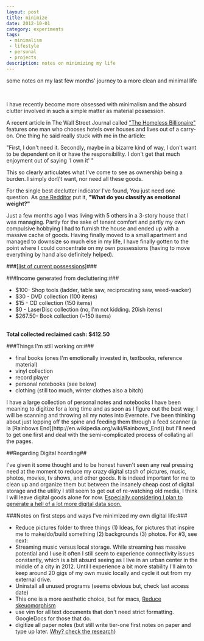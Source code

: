 ```yaml
---
layout: post
title: minimize
date: 2012-10-01
category: experiments
tags:
 - minimalism
 - lifestyle
 - personal
 - projects
description: notes on minimizing my life
---
```


<p class="blockquote">some notes on my last few months' journey to a more clean and minimal life</p>
<br />

<p>I have recently become more obsessed with minimalism and the absurd clutter involved in such a simple matter as material possession.</p>

<p>A recent article in The Wall Street Journal called <a href="http://blogs.wsj.com/wealth/2008/05/19/the-homeless-billionaire/">"The Homeless Billionaire"</a> features one man who chooses hotels over houses and lives out of a carry-on.  One thing he said really stuck with me in the article:</p>

<p class="blockquote">"First, I don't need it. Secondly, maybe in a bizarre kind of way, I don't want to be dependent on it or have the responsibility. I don't get that much enjoyment out of saying 'I own it' "</p>

<p>This so clearly articulates what I've come to see as ownership being a burden. I simply don\'t want, nor need all these goods.</p>

<p>For the single best declutter indicator I've found, You just need one question. As <a href="http://reddit.com/u/frennite">one Redditor</a> put it, <strong>"What do you classify as emotional weight?"</strong></p>

<p>Just a few months ago I was living with 5 others in a 3-story house that I was managing.  Partly for the sake of tenant comfort and partly my own compulsive hobbying I had to furnish the house and ended up with a massive cache of goods.  Having finally moved to a small apartment and managed to downsize so much else in my life, I have finally gotten to the point where I could concentrate on my own possessions (having to move everything by hand also definitely helped).</p>

###[\[list of current possessions\]](/listofpossessions.html)###

###Income generated from decluttering:###
 - $100- Shop tools (ladder, table saw, reciprocating saw, weed-wacker)
 - $30 - DVD collection (100 items)
 - $15 - CD collection (150 items)
 - $0  - LaserDisc collection (no, I'm not kidding. 20ish items)
 - $267.50- Book collection (~150 items)
<br />
<strong>Total collected reclaimed cash: $412.50</strong>

###Things I'm still working on:###
 - final books (ones I'm emotionally invested in, textbooks, reference material)
 - vinyl collection
 - record player
 - personal notebooks (see below)
 - clothing (still too much, winter clothes also a bitch)

<p>I have a large collection of personal notes and notebooks I have been meaning to digitize for a long time and as soon as I figure out the best way, I will be scanning and throwing all my notes into Evernote. I've been thinking about just lopping off the spine and feeding them through a feed scanner (a la [Rainbows End](http://en.wikipedia.org/wiki/Rainbows_End)) but I'll need to get one first and deal with the semi-complicated process of collating all the pages.</p>


##Regarding Digital hoarding##

I've given it some thought and to be honest haven't seen any real pressing need at the moment to reduce my crazy digital stash of pictures, music, photos, movies, tv shows, and other goods.  It is indeed important for me to clean up and organize them but between the insanely cheap cost of digital storage and the utility I still seem to get out of re-watching old media, I think I will leave digital goods alone for now.  <a href="/projects.html" target="_blank">Especially considering I plan to generate a hell of a lot more digital data soon.</a>

###Notes on first steps and ways I've minimized my own digital life:###
 - Reduce pictures folder to three things (1) Ideas, for pictures that inspire me to make/do/build something (2) backgrounds (3) photos. For #3, see next:
 - Streaming music versus local storage.  While streaming has massive potential and I use it often I still seem to experience connectivity issues constantly, which is a bit absurd seeing as I live in an urban center in the middle of a city in 2012.  Until I experience a bit more stability I'll aim to keep around 20 gigs of my own music locally and cycle it out from my external drive.
 - Uninstall all unused programs (seems obvious but, check last access date)
 - This one is a more aesthetic choice, but for macs, <a href="http://theverge.com/2012/9/14/3331466/mountain-lion-without-skeumorphism" target="_blank">Reduce skeuomorphism</a>
 - use vim for all text documents that don't need strict formatting. GoogleDocs for those that do.
 - digitize all paper notes (but still write tier-one first notes on paper and type up later.  <a href="http://skeptics.stackexchange.com/questions/5818/does-handwriting-assist-memory-retention-more-effectively-than-typing">Why? check the research</a>)
